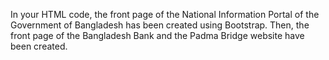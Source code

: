 In your HTML code, the front page of the National Information Portal of the Government of Bangladesh has been created using Bootstrap. Then, the front page of the Bangladesh Bank and the Padma Bridge website have been created.
